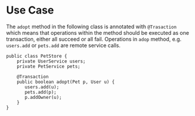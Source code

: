 # Use Case
The `adopt` method in the following class is annotated with `@Trasaction` which means that operations within the method
should be executed as one transaction, either all succeed or all fail. Operations in `adop` method, e.g. `users.add` or 
`pets.add` are remote service calls.

```
public class PetStore {
    private UserService users;
    private PetService pets;
    
    @Transaction
    public boolean adopt(Pet p, User u) {
       users.add(u);
       pets.add(p);
       p.addOwner(u);
    }
}
```
